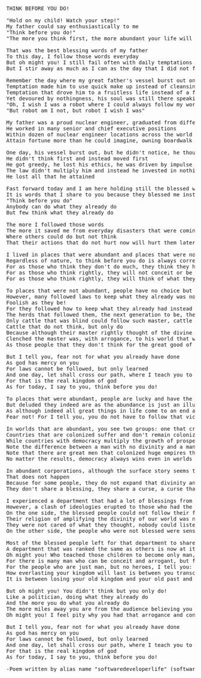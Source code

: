 <pre>
THINK BEFORE YOU DO!

"Hold on my child! Watch your step!" 
My father could say enthusiastically to me
"Think before you do!" 
"The more you think first, the more abundant your life will be!" 

That was the best blessing words of my father
To this day, I follow those words everyday
But oh might you! I still fail often with daily temptations devouring me
But I stir away as much as I can as the day that I did not forget and haunts me still says upon to me:

Remember the day where my great father's vessel burst out one day 
Temptation made him to use quick make up instead of cleansing his body
Temptation that drove him to a fruitless life instead of a fruitful one
Yet devoured by nothingness, his soul was still there speaking to me on his last minutes of life
"Oh, I wish I was a robot where I could always follow my words and do not fall prey of temptation!"
"But robot am I not, but robot I wish I was"

My father was a proud nuclear engineer, graduated from different countries, caliber second to none
He worked in many senior and chief executive positions
Within dozen of nuclear engineer locations across the world
Attain fortune more than he could imagine, owning boardwalk and park place

One day, his vessel burst out, but he didn't notice, he thought today was still as yesterday
He didn't think first and instead moved first
He got greedy, he lost his ethics, he was driven by impulse
The law didn't multiply him and instead he invested in nothingness
He lost all that he attained

Fast forward today and I am here holding still the blessed words of my father
It is words that I share to you because they blessed me instead of cursed me
"Think before you do"
Anybody can do what they already do
But few think what they already do

The more I followed those words
The more it saved me from everyday disasters that were coming miles away
Where others could do but not think
That their actions that do not hurt now will hurt them later

I lived in places that were abundant and places that were not abundant by nature
Regardless of nature, to think before you do is always correct no matter what
For as those who think they don't do much, they think they have thought of everything for they did not
For as those who think rightly, they will not conceit or be arrogant for escaping their own thinking
For as those who think rightly, they will think of what they have not thought instead of thinking how to escape their thoughts

To places that were not abundant, people have no choice but to follow our divinity, the rule of the law
However, many followed laws to keep what they already was not abundant instead of expanding their world to be abundant
Foolish as they be! 
For they followed how to keep what they already had instead follow the divinity and integrity of our society. 
The herds that followed them, the next generation to be, they were living on a cause far less than they ought to be
Only cattle that was blind could follow such master, cattle that likes to waste the abundance of the world inefficently
Cattle that do not think, but only do
Because although their master rightly thought of the divine rules of the law
Clenched the master was, with arrogance, to his world that was not abundant, to keep it for himself until he died
As those people that they don't think for the great good of society are sick - fonded only on their property

But I tell you, fear not for what you already have done
As god has mercy on you
For laws cannot be followed, but only learned
And one day, let shall cross our path, where I teach you to me, and you teach to me
For that is the real kingdom of god
As for today, I say to you, think before you do!

To places that were abundant, people are lucky and have the choice not to live life with divinity
But deluded they indeed are as the abundance is just an illusion
As although indeed all great things in life come to an end and they only start to come over again once we do great things again
Fear not! For I tell you, you do not have to follow that vicious cycle, for as long you do great things eternally, eternally you will receive the fruits of eden

In worlds that are abundant, you see two groups: one that creates democracy and another that colonizes
Countries that are colonized suffer and don't remain colonized forever
While countries with democracy multiply the growth of prosperity by sheer numbers
Note the difference between a man with no divinity and a man with divinity, the one that beholds hero title of itself
Note that there are great men that colonized huge empires that do not exist anymore, but few heroes that took nothing yet changed millions minds of the world
No matter the results, democracy always wins even in worlds that today are still abundant

In abundant corporations, although the surface story seems that all departments or teams triumphantly share the same pie
That does not happen  
Because for some people, they do not expand that divinity and instead waste that divinity on less fruitful stuff
They don't share a blessing, they share a curse, a curse that will make the corporation less abundant instead to be more abundant to the world

I experienced a department that had a lot of blessings from people that had divinity within themselves
However, a clash of ideologies erupted to those who had the blessing and those who had not
On the one side, the blessed people could not follow their faith 
Their religion of amplifying the divinity of our world was not practiced
They were not cared of what they thought, nobody could listen
On the other side, the people who were not blessed were sensitive to their sensitivities, they wanted to follow their past world without divinity, a past world that was starting to collide now despite its sheer abundance

Most of the blessed people left for that department to share the great world of god because it was the duty to do so and now I am all left alone to see its misery
A department that was ranked the same as others is now at its pity compared to other departments that followed the right divinity
Oh might you! Who teached those children to become only man, but no heroes!? 
For there is many man who can be conceit and arrogant, but few heroes who care the collective level of the world!
For the people who are just man, but no heroes, I tell you: god gave you the opportunity to act rightly and you may never meet the same fate again to own such power
How everlasting your kingdom will last is between you transcending to be a hero or still keeping the arrogance and conceit of a man
It is between losing your old kingdom and your old past and creating a new one that is more befit for the world

But oh might you! You didn't think but you only do!
Like a politician, doing what they already do
And the more you do what you already do
The more miles away you are from the audience believing you are just a hero instead of an any man 
Oh might you! I feel pity why you had that arrogance and conceit from your past world

But I tell you, fear not for what you already have done
As god has mercy on you
For laws cannot be followed, but only learned
And one day, let shall cross our path, where I teach you to me, and you teach to me
For that is the real kingdom of god
As for today, I say to you, think before you do!

-Poem written by alias name "softwaredeveloperlife" (softwaredeveloperlife.blogspot.com)
</pre>
